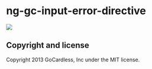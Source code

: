 # ng-gc-input-error-directive

![](https://circleci.com/gh/gocardless-ng/ng-gc-input-error-directive.png?circle-token=:circle-token)

## Copyright and license

Copyright 2013 GoCardless, Inc under the MIT license.
